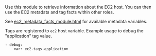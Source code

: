 Use this module to retrieve information about the EC2 host.
You can then use the EC2 metadata and tag facts within other
roles.

See [ec2_metadata_facts_module.html](https://docs.ansible.com/ansible/latest/collections/amazon/aws/ec2_metadata_facts_module.html)
for available metadata variables.

Tags are registered to `ec2` host variable. Example usage
to debug the "application" tag value.

```
- debug:
    var: ec2.tags.application
```
